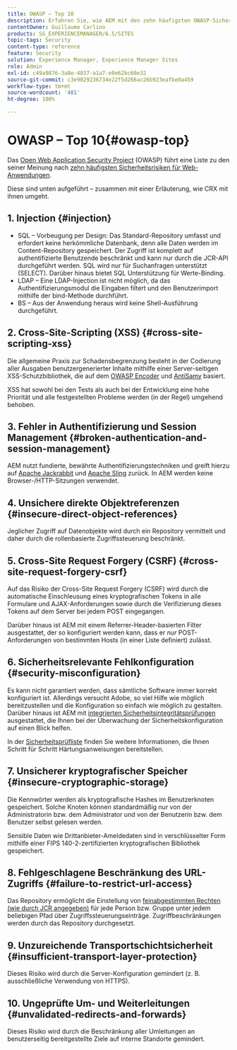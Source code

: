 ```yaml
---
title: OWASP – Top 10
description: Erfahren Sie, wie AEM mit den zehn häufigsten OWASP-Sicherheitsrisiken umgeht.
contentOwner: Guillaume Carlino
products: SG_EXPERIENCEMANAGER/6.5/SITES
topic-tags: Security
content-type: reference
feature: Security
solution: Experience Manager, Experience Manager Sites
role: Admin
exl-id: c49a9876-3a8e-4837-a1a7-e0e62bc60e32
source-git-commit: c3e9029236734e22f5d266ac26b923eafbe0a459
workflow-type: tm+mt
source-wordcount: '481'
ht-degree: 100%

---
```


# OWASP – Top 10{#owasp-top}

Das [Open Web Application Security Project](https://owasp.org/) (OWASP) führt eine Liste zu den seiner Meinung nach [zehn häufigsten Sicherheitsrisiken für Web-Anwendungen](https://owasp.org/www-project-top-ten/).

Diese sind unten aufgeführt – zusammen mit einer Erläuterung, wie CRX mit ihnen umgeht.

## 1. Injection {#injection}

* SQL – Vorbeugung per Design: Das Standard-Repository umfasst und erfordert keine herkömmliche Datenbank, denn alle Daten werden im Content-Repository gespeichert. Der Zugriff ist komplett auf authentifizierte Benutzende beschränkt und kann nur durch die JCR-API durchgeführt werden. SQL wird nur für Suchanfragen unterstützt (SELECT). Darüber hinaus bietet SQL Unterstützung für Werte-Binding.
* LDAP – Eine LDAP-Injection ist nicht möglich, da das Authentifizierungsmodul die Eingaben filtert und den Benutzerimport mithilfe der bind-Methode durchführt.
* BS – Aus der Anwendung heraus wird keine Shell-Ausführung durchgeführt.

## 2. Cross-Site-Scripting (XSS) {#cross-site-scripting-xss}

Die allgemeine Praxis zur Schadensbegrenzung besteht in der Codierung aller Ausgaben benutzergenerierter Inhalte mithilfe einer Server-seitigen XSS-Schutzbibliothek, die auf dem [OWASP Encoder](https://owasp.org/www-project-java-encoder/) und [AntiSamy](https://wiki.owasp.org/index.php/Category:OWASP_AntiSamy_Project) basiert.

XSS hat sowohl bei den Tests als auch bei der Entwicklung eine hohe Priorität und alle festgestellten Probleme werden (in der Regel) umgehend behoben.

## 3. Fehler in Authentifizierung und Session Management {#broken-authentication-and-session-management}

AEM nutzt fundierte, bewährte Authentifizierungstechniken und greift hierzu auf [Apache Jackrabbit](https://jackrabbit.apache.org/jcr/index.html) und [Apache Sling](https://sling.apache.org/) zurück. In AEM werden keine Browser-/HTTP-Sitzungen verwendet.

## 4. Unsichere direkte Objektreferenzen {#insecure-direct-object-references}

Jeglicher Zugriff auf Datenobjekte wird durch ein Repository vermittelt und daher durch die rollenbasierte Zugriffssteuerung beschränkt.

## 5. Cross-Site Request Forgery (CSRF) {#cross-site-request-forgery-csrf}

Auf das Risiko der Cross-Site Request Forgery (CSRF) wird durch die automatische Einschleusung eines kryptografischen Tokens in alle Formulare und AJAX-Anforderungen sowie durch die Verifizierung dieses Tokens auf dem Server bei jedem POST eingegangen.

Darüber hinaus ist AEM mit einem Referrer-Header-basierten Filter ausgestattet, der so konfiguriert werden kann, dass er *nur* POST-Anforderungen von bestimmten Hosts (in einer Liste definiert) zulässt.

## 6. Sicherheitsrelevante Fehlkonfiguration {#security-misconfiguration}

Es kann nicht garantiert werden, dass sämtliche Software immer korrekt konfiguriert ist. Allerdings versucht Adobe, so viel Hilfe wie möglich bereitzustellen und die Konfiguration so einfach wie möglich zu gestalten. Darüber hinaus ist AEM mit [integrierten Sicherheitsintegritätsprüfungen](/help/sites-administering/operations-dashboard.md) ausgestattet, die Ihnen bei der Überwachung der Sicherheitskonfiguration auf einen Blick helfen.

In der [Sicherheitsprüfliste](/help/sites-administering/security-checklist.md) finden Sie weitere Informationen, die Ihnen Schritt für Schritt Härtungsanweisungen bereitstellen.

## 7. Unsicherer kryptografischer Speicher {#insecure-cryptographic-storage}

Die Kennwörter werden als kryptografische Hashes im Benutzerknoten gespeichert. Solche Knoten können standardmäßig nur von der Administratorin bzw. dem Administrator und von der Benutzerin bzw. dem Benutzer selbst gelesen werden.

Sensible Daten wie Drittanbieter-Ameldedaten sind in verschlüsselter Form mithilfe einer FIPS 140-2-zertifizierten kryptografischen Bibliothek gespeichert.

## 8. Fehlgeschlagene Beschränkung des URL-Zugriffs {#failure-to-restrict-url-access}

Das Repository ermöglicht die Einstellung von [feinabgestimmten Rechten (wie durch JCR angegeben)](https://developer.adobe.com/experience-manager/reference-materials/spec/jcr/2.0/16_Access_Control_Management.html) für jede Person bzw. Gruppe unter jedem beliebigen Pfad über Zugriffssteuerungseinträge. Zugriffbeschränkungen werden durch das Repository durchgesetzt.

## 9. Unzureichende Transportschichtsicherheit {#insufficient-transport-layer-protection}

Dieses Risiko wird durch die Server-Konfiguration gemindert (z. B. ausschließliche Verwendung von HTTPS).

## 10. Ungeprüfte Um- und Weiterleitungen {#unvalidated-redirects-and-forwards}

Dieses Risiko wird durch die Beschränkung aller Umleitungen an benutzerseitig bereitgestellte Ziele auf interne Standorte gemindert.
